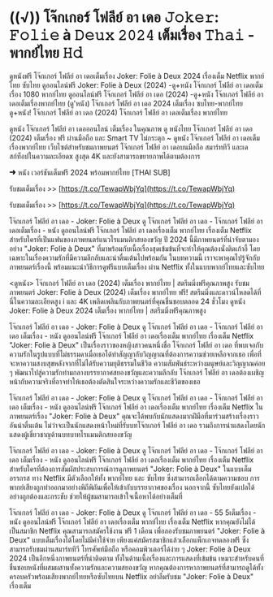 # ((√)) โจ๊กเกอร์ โฟลีย์ อา เดอ 𝙹𝚘𝚔𝚎𝚛: 𝙵𝚘𝚕𝚒𝚎 à 𝙳𝚎𝚞𝚡 𝟸𝟶𝟸𝟺 เต็มเรื่อง 𝚃𝚑𝚊𝚒 - พากย์ไทย 𝙷𝚍

ดูหนังฟรี โจ๊กเกอร์ โฟลีย์ อา เดอเต็มเรื่อง Joker: Folie à Deux 2024 เรื่องเต็ม Netflix พากย์ไทย ซับไทย ดูออนไลน์ฟรี Joker: Folie à Deux (2024) -ดู+หนัง โจ๊กเกอร์ โฟลีย์ อา เดอเต็มเรื่อง 1080 พากย์ไทย ดูออนไลน์ฟรี โจ๊กเกอร์ โฟลีย์ อา เดอ (2024) -ดู+หนัง โจ๊กเกอร์ โฟลีย์ อา เดอเต็มเรื่องพากย์ไทย (ดู'หนัง) โจ๊กเกอร์ โฟลีย์ อา เดอ 2024 เต็มเรื่อง ซบไทย-พากย์ไทย ดู+หนัง! โจ๊กเกอร์ โฟลีย์ อา เดอ (2024) โจ๊กเกอร์ โฟลีย์ อา เดอเต็มเรื่อง พากย์ไทย

ดูหนัง โจ๊กเกอร์ โฟลีย์ อา เดอออนไลน์ เต็มเรื่อง ในคุณภาพ ดู หนังไทย โจ๊กเกอร์ โฟลีย์ อา เดอ (2024) เต็มเรื่อง ฟรี ผ่านมือถือ และ Smart TV ไม่กระตุก ~ ดูหนัง โจ๊กเกอร์ โฟลีย์ อา เดอเต็มเรื่องพากย์ไทย เว็บไซต์สำหรับชมภาพยนตร์ โจ๊กเกอร์ โฟลีย์ อา เดอบนมือถือ สมาร์ททีวี และเดสก์ท็อปในความละเอียดx สูงสุด 4K และยังสามารถขยายภาพได้ตามต้องการ

➜ หนัง เวอร์ชันเต็มฟรี 2024 พร้อมพากย์ไทย [THAI SUB]

รับชมเต็มเรื่อง >> [https://t.co/TewapWbjYq](https://t.co/TewapWbjYq)

รับชมเต็มเรื่อง >> [https://t.co/TewapWbjYq](https://t.co/TewapWbjYq)

โจ๊กเกอร์ โฟลีย์ อา เดอ - Joker: Folie à Deux ดู โจ๊กเกอร์ โฟลีย์ อา เดอ - โจ๊กเกอร์ โฟลีย์ อา เดอเต็มเรื่อง - หนัง ดูออนไลน์ฟรี โจ๊กเกอร์ โฟลีย์ อา เดอเรื่องเต็ม พากย์ไทย เรื่องเต็ม Netflix สำหรับใครที่เป็นแฟนของภาพยนตร์แนวโรแมนติกสยองขวัญ ปี 2024 นี้มีภาพยนตร์ที่น่าจับตามองอย่าง "Joker: Folie à Deux" ที่มาพร้อมกับเนื้อเรื่องสุดเข้มข้นที่จะทำให้คุณต้องนั่งติดเก้าอี้ โดยเฉพาะในเรื่องความรักที่มีความลึกลับและน่าตื่นเต้นไปพร้อมกัน ในบทความนี้ เราจะพาคุณไปรู้จักกับภาพยนตร์เรื่องนี้ พร้อมแนะนำวิธีการดูฟรีแบบเต็มเรื่อง ผ่าน Netflix ทั้งในแบบพากย์ไทยและซับไทย

<ดูหนัง> โจ๊กเกอร์ โฟลีย์ อา เดอ (2024) เต็มเรื่อง พากย์ไทย | สตรีมมิ่งฟรีคุณภาพสูง รับชมภาพยนตร์ Joker: Folie à Deux (2024) เต็มเรื่อง พากย์ไทย ฟรี! สตรีมมิ่งและดาวน์โหลดได้ที่นี่ในความละเอียดสูง i และ 4K เพลิดเพลินกับภาพยนตร์ที่คุณชื่นชอบตลอด 24 ชั่วโมง ดูหนัง Joker: Folie à Deux 2024 เต็มเรื่อง พากย์ไทย | สตรีมมิ่งฟรีคุณภาพสูง

โจ๊กเกอร์ โฟลีย์ อา เดอ - Joker: Folie à Deux ดู โจ๊กเกอร์ โฟลีย์ อา เดอ - โจ๊กเกอร์ โฟลีย์ อา เดอ เต็มเรื่อง - หนัง ดูออนไลน์ฟรี โจ๊กเกอร์ โฟลีย์ อา เดอเรื่องเต็ม พากย์ไทย เรื่องเต็ม Netflix "Joker: Folie à Deux" เป็นเรื่องราวของหญิงสาวคนหนึ่งชื่อ โจ๊กเกอร์ โฟลีย์ อา เดอ ที่พบเจอกับความรักในรูปแบบที่ไม่ธรรมดาเมื่อเธอได้ทำสัญญากับวิญญาณที่ต้องการความช่วยเหลือจากเธอ เพื่อที่จะหาความสงบสุขหลังจากที่ไม่ได้รับความยุติธรรมในชีวิต ความสัมพันธ์ระหว่างมนุษย์และวิญญาณค่อย ๆ พัฒนาไปสู่ความรักท่ามกลางบรรยากาศสยองขวัญและความลึกลับ โจ๊กเกอร์ โฟลีย์ อา เดอต้องเผชิญหน้ากับความจริงที่อาจทำให้เธอต้องตัดสินใจระหว่างความรักและชีวิตของเธอ

โจ๊กเกอร์ โฟลีย์ อา เดอ - Joker: Folie à Deux ดู โจ๊กเกอร์ โฟลีย์ อา เดอ - โจ๊กเกอร์ โฟลีย์ อา เดอ เต็มเรื่อง - หนัง ดูออนไลน์ฟรี โจ๊กเกอร์ โฟลีย์ อา เดอเรื่องเต็ม พากย์ไทย เรื่องเต็ม Netflix ในภาพยนตร์เรื่อง "Joker: Folie à Deux" คุณจะได้พบกับนักแสดงมากฝีมือที่มาร่วมสร้างเรื่องราวอันน่าตื่นเต้น ไม่ว่าจะเป็นนักแสดงหน้าใหม่ที่รับบทโจ๊กเกอร์ โฟลีย์ อา เดอ รวมถึงการนำแสดงโดยนักแสดงผู้เชี่ยวชาญด้านบทบาทโรแมนติกสยองขวัญ

โจ๊กเกอร์ โฟลีย์ อา เดอ - Joker: Folie à Deux ดู โจ๊กเกอร์ โฟลีย์ อา เดอ - โจ๊กเกอร์ โฟลีย์ อา เดอ เต็มเรื่อง - หนัง ดูออนไลน์ฟรี โจ๊กเกอร์ โฟลีย์ อา เดอเรื่องเต็ม พากย์ไทย เรื่องเต็ม Netflix สำหรับใครที่ต้องการสัมผัสประสบการณ์การดูภาพยนตร์ "Joker: Folie à Deux" ในแบบเต็มอรรถรส ทาง Netflix มีตัวเลือกให้ทั้ง พากย์ไทย และ ซับไทย ซึ่งสามารถเลือกได้ตามความชอบ การพากย์เสียงถูกทำออกมาอย่างพิถีพิถันเพื่อให้เข้ากับบรรยากาศของเรื่อง นอกจากนี้ ซับไทยยังแปลได้อย่างถูกต้องและกระชับ ช่วยให้ผู้ชมสามารถเข้าใจเนื้อหาได้อย่างเต็มที่

โจ๊กเกอร์ โฟลีย์ อา เดอ - Joker: Folie à Deux ดู โจ๊กเกอร์ โฟลีย์ อา เดอ - 55 5เต็มเรื่อง - หนัง ดูออนไลน์ฟรี โจ๊กเกอร์ โฟลีย์ อา เดอเรื่องเต็ม พากย์ไทย เรื่องเต็ม Netflix หากคุณยังไม่ได้เป็นสมาชิก Netflix คุณสามารถสมัครใช้งาน ฟรี 1 เดือน เพื่อลองรับชมภาพยนตร์ "Joker: Folie à Deux" แบบเต็มเรื่องได้โดยไม่มีค่าใช้จ่าย เพียงแค่สมัครสมาชิกแล้วเลือกแพ็กเกจทดลองฟรี ซึ่งสามารถรับชมผ่านสมาร์ททีวี โทรศัพท์มือถือ หรือคอมพิวเตอร์ได้ง่าย ๆ Joker: Folie à Deux 2024 เป็นอีกหนึ่งภาพยนตร์ที่น่าติดตาม ทั้งในด้านเนื้อเรื่องและการแสดงที่เข้มข้น เหมาะสำหรับคนที่ชื่นชอบหนังที่ผสมผสานทั้งความรักและความสยองขวัญ หากคุณต้องการหาภาพยนตร์ที่สามารถดูได้ทั้งครอบครัวพร้อมเสียงพากย์ไทยหรือซับไทยบน Netflix อย่าลืมรับชม "Joker: Folie à Deux" เรื่องเต็ม

